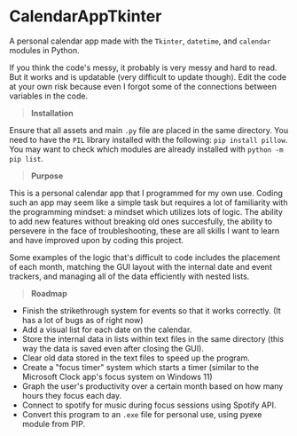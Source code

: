 # CalendarAppTkinter
A personal calendar app made with the `Tkinter`, `datetime`, and `calendar` modules in Python. 

If you think the code's messy, it probably is very messy and hard to read. But it works and is updatable (very difficult to update though). Edit the code at your own risk because even I forgot some of the connections between variables in the code. 

> **Installation**

Ensure that all assets and main `.py` file are placed in the same directory. You need to have the `PIL` library installed with the following: `pip install pillow`. You may want to check which modules are already installed with `python -m pip list`. 

> **Purpose**

This is a personal calendar app that I programmed for my own use. Coding such an app may seem like a simple task but requires a lot of familiarity with the programming mindset: a mindset which utilizes lots of logic. The ability to add new features without breaking old ones succesfully, the ability to persevere in the face of troubleshooting, these are all skills I want to learn and have improved upon by coding this project. 

Some examples of the logic that's difficult to code includes the placement of each month, matching the GUI layout with the internal date and event trackers, and managing all of the data efficiently with nested lists. 

> **Roadmap**

 - Finish the strikethrough system for events so that it works correctly. (It has a lot of bugs as of right now)
 - Add a visual list for each date on the calendar.
 - Store the internal data in lists within text files in the same directory (this way the data is saved even after closing the GUI).
 - Clear old data stored in the text files to speed up the program.
 - Create a "focus timer" system which starts a timer (similar to the Microsoft Clock app's focus system on Windows 11)
 - Graph the user's productivity over a certain month based on how many hours they focus each day.
 - Connect to spotify for music during focus sessions using Spotify API. 
 - Convert this program to an `.exe` file for personal use, using pyexe module from PIP. 
